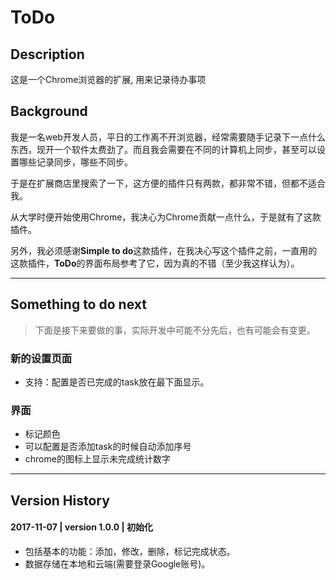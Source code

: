 # ToDo

## Description

这是一个Chrome浏览器的扩展, 用来记录待办事项

## Background

我是一名web开发人员，平日的工作离不开浏览器，经常需要随手记录下一点什么东西，现开一个软件太费劲了。而且我会需要在不同的计算机上同步，甚至可以设置哪些记录同步，哪些不同步。

于是在扩展商店里搜索了一下，这方便的插件只有两款，都非常不错，但都不适合我。

从大学时便开始使用Chrome，我决心为Chrome贡献一点什么，于是就有了这款插件。

另外，我必须感谢**Simple to do**这款插件，在我决心写这个插件之前，一直用的这款插件，**ToDo**的界面布局参考了它，因为真的不错（至少我这样认为）。


---


## Something to do next

> 下面是接下来要做的事，实际开发中可能不分先后，也有可能会有变更。

### 新的设置页面

- 支持：配置是否已完成的task放在最下面显示。

### 界面

- 标记颜色
- 可以配置是否添加task的时候自动添加序号
- chrome的图标上显示未完成统计数字

---


## Version History

#### 2017-11-07 | version 1.0.0 | 初始化

- 包括基本的功能：添加，修改，删除，标记完成状态。
- 数据存储在本地和云端(需要登录Google账号)。
